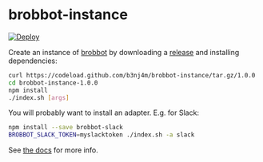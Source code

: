 # brobbot-instance

[![Deploy](https://www.herokucdn.com/deploy/button.png)](https://heroku.com/deploy)

Create an instance of [brobbot](https://npmjs.org/package/brobbot) by downloading a [release](https://github.com/b3nj4m/brobbot-instance/releases) and installing dependencies:

```bash
curl https://codeload.github.com/b3nj4m/brobbot-instance/tar.gz/1.0.0 | tar -xz
cd brobbot-instance-1.0.0
npm install
./index.sh [args]
```

You will probably want to install an adapter. E.g. for Slack:

```bash
npm install --save brobbot-slack
BROBBOT_SLACK_TOKEN=myslacktoken ./index.sh -a slack
```

See [the docs](https://github.com/b3nj4m/hubot/blob/master/docs/README.md) for more info.

